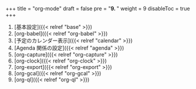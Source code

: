 +++
title = "org-mode"
draft = false
pre = "<b>9. </b>"
weight = 9
disableToc = true
+++

1.  [基本設定]({{< relref "base" >}})
2.  [org-babel]({{< relref "org-babel" >}})
3.  [予定のカレンダー表示]({{< relref "calendar" >}})
4.  [Agenda 関係の設定]({{< relref "agenda" >}})
5.  [org-capture]({{< relref "org-capture" >}})
6.  [org-clock]({{< relref "org-clock" >}})
7.  [org-export]({{< relref "org-export" >}})
8.  [org-gcal]({{< relref "org-gcal" >}})
9.  [org-ql]({{< relref "org-ql" >}})
